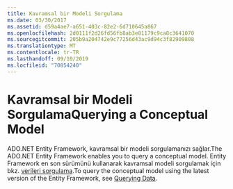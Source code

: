 ```yaml
---
title: Kavramsal bir Modeli Sorgulama
ms.date: 03/30/2017
ms.assetid: d59a4ae7-a651-403c-82e2-6d710645a867
ms.openlocfilehash: 2d0111f2d26fd56fb8ab3e81179c9ca8c3641070
ms.sourcegitcommit: 205b9a204742e9c77256d43ac9d94c3f82909808
ms.translationtype: MT
ms.contentlocale: tr-TR
ms.lasthandoff: 09/10/2019
ms.locfileid: "70854240"
---
```

# <a name="querying-a-conceptual-model"></a><span data-ttu-id="ce258-102">Kavramsal bir Modeli Sorgulama</span><span class="sxs-lookup"><span data-stu-id="ce258-102">Querying a Conceptual Model</span></span>
<span data-ttu-id="ce258-103">ADO.NET Entity Framework, kavramsal bir modeli sorgulamanızı sağlar.</span><span class="sxs-lookup"><span data-stu-id="ce258-103">The ADO.NET Entity Framework enables you to query a conceptual model.</span></span> <span data-ttu-id="ce258-104">Entity Framework en son sürümünü kullanarak kavramsal modeli sorgulamak için bkz. [verileri sorgulama](https://go.microsoft.com/fwlink/?LinkId=235282).</span><span class="sxs-lookup"><span data-stu-id="ce258-104">To query the conceptual model using the latest version of the Entity Framework, see [Querying Data](https://go.microsoft.com/fwlink/?LinkId=235282).</span></span>
